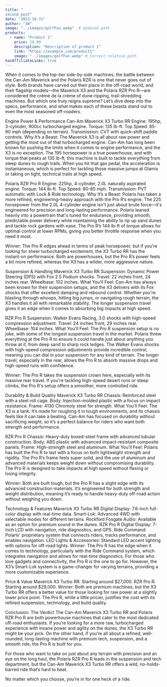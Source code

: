 ```yaml
---
title: "
second post"
date: "2023-10-31"
author: "JW"
image: "../images/golfFun.webp"  # Updated path
products:
  - name: "Product 1"
    price: 29.99
    description: "Description of product 1"
    link: "https://example.com/product1"
    image: "../images/golfFun.webp" # Correct relative path
hasAffiliateLinks: true
---
```


When it comes to the top-tier side-by-side machines, the battle between the Can-Am Maverick and the Polaris RZR is one that never goes out of style. Both brands have carved out their place in the off-road world, and their flagship models—the Maverick X3 and the Polaris RZR Pro R—are considered the crème de la crème of dune-ripping, trail-shredding machines. But which one truly reigns supreme? Let’s dive deep into the specs, performance, and what makes each of these beasts stand out to even the most seasoned off-roaders.

Engine Power & Performance
Can-Am Maverick X3 Turbo RR
Engine: 195hp, 3-cylinder, 900cc turbocharged engine.
Torque: 135 lb-ft.
Top Speed: 85-90 mph (depending on terrain).
Transmission: CVT with quick-shift paddle controls.
Why It’s a Beast: The Maverick X3 is all about raw power and getting the most out of that turbocharged engine. Can-Am has long been known for pushing the limits when it comes to engine performance, and the X3 is no exception. The 195 horsepower is a true powerhouse, and with torque that peaks at 135 lb-ft, this machine is built to tackle everything from steep dunes to rough trails. When you hit that gas pedal, the acceleration is instantaneous, which is perfect for tackling those massive jumps at Glamis or taking on tight, technical trails at high speed.

Polaris RZR Pro R
Engine: 225hp, 4-cylinder, 2.0L naturally aspirated engine.
Torque: 144 lb-ft.
Top Speed: 80-85 mph.
Transmission: PVT automatic with Lock & Ride technology.
Why It’s a Beast: Polaris has taken a more refined, engineering-heavy approach with the Pro R’s engine. The 225 horsepower from the 2.0L 4-cylinder engine isn't just about brute force—it's engineered for precision and long-lasting performance. Polaris leaned heavily into a powertrain that's tuned for endurance, providing smooth, predictable power delivery while maintaining the ability to rip up sand dunes and tackle rock gardens with ease. The Pro R’s 144 lb-ft of torque allows for optimal control at lower RPMs, giving you better throttle response when you need it most.

Winner: The Pro R edges ahead in terms of peak horsepower, but if you’re looking for sheer turbocharged excitement, the X3 Turbo RR has the instant-on performance. Both are powerhouses, but the Pro R’s power feels a bit more refined, whereas the X3 has a wilder, more aggressive nature.

Suspension & Handling
Maverick X3 Turbo RR
Suspension: Dynamic Power Steering (DPS) with Fox 2.5 Podium shocks.
Travel: 22 inches front, 24 inches rear.
Wheelbase: 102 inches.
What You’ll Feel: Can-Am has always been known for their suspension setups, and the X3 delivers with its Fox shocks that offer excellent damping and rebound control. Whether you're blasting through whoops, hitting big jumps, or navigating rough terrain, the X3 handles it all with remarkable stability. The longer suspension travel gives it an edge when it comes to absorbing big impacts at high speed. 

RZR Pro R
Suspension: Walker Evans Racing, 3.0 shocks with high-speed compression adjustment.
Travel: 24 inches front, 29 inches rear.
Wheelbase: 104 inches.
What You’ll Feel: The Pro R suspension setup is no joke, with some of the longest suspension travel in the market. Polaris threw everything at the Pro R to ensure it could handle just about anything you throw at it, from deep sand to sharp rock ledges. The Walker Evans shocks with high-speed compression adjustments provide incredible control, meaning you can dial in your suspension for any kind of terrain. The longer travel, especially in the rear, allows the Pro R to absorb massive drops and high-speed runs with confidence.

Winner: The Pro R takes the suspension crown here, especially with its massive rear travel. If you're tackling high-speed desert runs or steep climbs, the Pro R's setup offers a smoother, more controlled ride.

Durability & Build Quality
Maverick X3 Turbo RR
Chassis: Reinforced steel with a steel roll cage.
Body: Injection-molded plastic with a focus on impact resistance.
Frame: 4130 Chromoly steel for strength.
What You’ll Feel: The X3 is a tank. It’s made for roughing it in tough environments, and its chassis feels like it can take a beating. Can-Am has focused on durability without sacrificing weight, so it’s a perfect balance for riders who want both strength and performance.

RZR Pro R
Chassis: Heavy-duty boxed-steel frame with advanced tubular construction.
Body: ABS plastic with advanced impact-resistant composite panels.
Frame: High-strength steel and aluminum.
What You’ll Feel: Polaris has built the Pro R to last with a focus on both lightweight strength and rigidity. The Pro R’s frame feels super solid, and the use of aluminum and advanced materials keeps weight down without compromising durability. The Pro R is designed to take impacts at high speed without flexing or losing integrity.

Winner: Both are built tough, but the Pro R has a slight edge with its advanced construction materials. It’s engineered for both strength and weight distribution, meaning it’s ready to handle heavy-duty off-road action without weighing you down.

Technology & Features
Maverick X3 Turbo RR
Digital Display: 7.6-inch full-color display with real-time data.
Smart-Lok: Advanced 4WD with selectable modes for different terrains.
Rockford Fosgate Audio: Available as an option for premium sound in the dunes.
RZR Pro R
Digital Display: 7-inch LCD with navigation, ride diagnostics, and GPS.
Ride Command: Polaris' proprietary system that connects riders, tracks performance, and enables navigation.
LED Lights & Accessories: Standard LED accent lighting with options for off-road lights.
Winner: The Pro R has the edge when it comes to technology, particularly with the Ride Command system, which integrates navigation and allows for real-time diagnostics. For those who love gadgets and connectivity, the Pro R is the one to go for. However, the X3’s Smart-Lok system is a game-changer for varying terrains, providing a more customizable experience.

Price & Value
Maverick X3 Turbo RR: Starting around $27,000.
RZR Pro R: Starting around $29,000.
Winner: Both are premium machines, but the X3 Turbo RR offers a better value for those looking for raw power at a slightly lower price point. The Pro R, while a little pricier, justifies the cost with its refined suspension, technology, and build quality.

Conclusion: The Verdict
The Can-Am Maverick X3 Turbo RR and Polaris RZR Pro R are both powerhouse machines that cater to the most dedicated off-road enthusiasts. If you’re looking for a more raw, turbocharged experience with insane power and agility on the dunes, the X3 Turbo RR might be your pick. On the other hand, if you’re all about a refined, well-rounded, long-lasting machine with premium tech, suspension, and a smooth ride, the Pro R is built for you.

For those who want to take on just about any terrain with precision and an eye on the long haul, the Polaris RZR Pro R leads in the suspension and tech department, but the Can-Am Maverick X3 Turbo RR offers a wild, no-holds-barred ride that’s hard to beat.

No matter which you choose, you’re in for one heck of a ride.